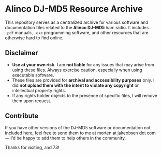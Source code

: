 # Alinco DJ-MD5 Resource Archive

This repository serves as a centralized archive for various software and documentation files related to the **Alinco DJ-MD5** ham radio. It includes `.pdf` manuals, `.exe` programming software, and other resources that are otherwise hard to find online.

## Disclaimer

- **Use at your own risk.** I am **not liable** for any issues that may arise from using these files. Always exercise caution, especially when using executable software.
- These files are provided for **archival and accessibility purposes** only. I did **not upload them with the intent to violate any copyright** or intellectual property rights.
- If any rights holder objects to the presence of specific files, I will remove them upon request.

## Contribute

If you have other versions of the DJ-MD5 software or documentation not included here, feel free to send them to me at morten at jakeobsen dot com — I'd be happy to add them to help others in the community.

Thanks for visiting, and 73!
